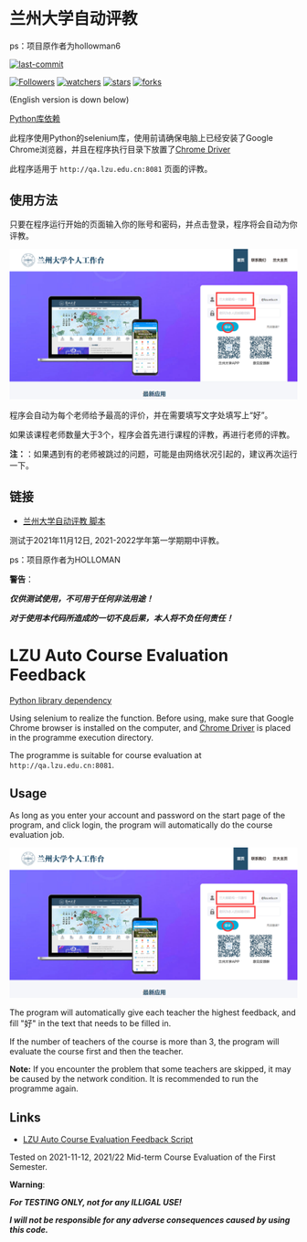 # 兰州大学自动评教
ps：项目原作者为hollowman6

[![last-commit](https://img.shields.io/github/last-commit/HollowMan6/LZU-Auto-Course-Evaluation-Feedback)](../../graphs/commit-activity)

[![Followers](https://img.shields.io/github/followers/Season111?style=social)](https://github.com/Season111?tab=followers)
[![watchers](https://img.shields.io/github/watchers/Season111/LZU_Automatic_evaluation?style=social)](../../watchers)
[![stars](https://img.shields.io/github/stars/Season111/LZU_Automatic_evaluation?style=social)](../../stargazers)
[![forks](https://img.shields.io/github/forks/Season111/LZU_Automatic_evaluation?style=social)](../../network/members)

(English version is down below)

[Python库依赖](../../network/dependencies)

此程序使用Python的selenium库，使用前请确保电脑上已经安装了Google Chrome浏览器，并且在程序执行目录下放置了[Chrome Driver](https://chromedriver.chromium.org)

此程序适用于 `http://qa.lzu.edu.cn:8081` 页面的评教。

## 使用方法

只要在程序运行开始的页面输入你的账号和密码，并点击登录，程序将会自动为你评教。

![](login.png)

程序会自动为每个老师给予最高的评价，并在需要填写文字处填写上“好”。

如果该课程老师数量大于3个，程序会首先进行课程的评教，再进行老师的评教。

**注：**：如果遇到有的老师被跳过的问题，可能是由网络状况引起的，建议再次运行一下。

## 链接

* [兰州大学自动评教 脚本](LZU-Auto-Course-Evaluation-Feedback.py)

测试于2021年11月12日, 2021-2022学年第一学期期中评教。

ps：项目原作者为HOLLOMAN

**警告**：

***仅供测试使用，不可用于任何非法用途！***

***对于使用本代码所造成的一切不良后果，本人将不负任何责任！***

# LZU Auto Course Evaluation Feedback

[Python library dependency](../../network/dependencies)

Using selenium to realize the function. Before using, make sure that Google Chrome browser is installed on the computer, and [Chrome Driver](https://chromedriver.chromium.org) is placed in the programme execution directory.

The programme is suitable for course evaluation at `http://qa.lzu.edu.cn:8081`.

## Usage

As long as you enter your account and password on the start page of the program, and click login, the program will automatically do the course evaluation job.

![](login.png)

The program will automatically give each teacher the highest feedback, and fill "好" in the text that needs to be filled in.

If the number of teachers of the course is more than 3, the program will evaluate the course first and then the teacher.

**Note:** If you encounter the problem that some teachers are skipped, it may be caused by the network condition. It is recommended to run the programme again.

## Links

* [LZU Auto Course Evaluation Feedback Script](LZU-Auto-Course-Evaluation-Feedback.py)

Tested on 2021-11-12, 2021/22 Mid-term Course Evaluation of the First Semester.

**Warning**:

***For TESTING ONLY, not for any ILLIGAL USE!***

***I will not be responsible for any adverse consequences caused by using this code.***
